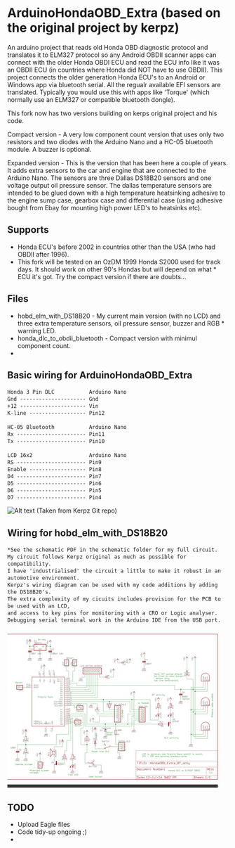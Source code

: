 ArduinoHondaOBD_Extra (based on the original project by kerpz)
===========
An arduino project that reads old Honda OBD diagnostic protocol and translates it to ELM327 protocol so any Android OBDII scanner apps can connect with the older Honda OBDI ECU and read the ECU info like it was an OBDII ECU (in countries where Honda did NOT have to use OBDII).
This project connects the older generation Honda ECU's to an Android or Windows app via bluetooth serial. All the regualr available EFI sensors are translated. Typically you would use this with apps like 'Torque' (which normally use an ELM327 or compatible bluetooth dongle). 

This fork now has two versions building on kerps original project and his code.
 
Compact version - A very low component count version that uses only two resistors and two diodes with the Arduino Nano and a HC-05 bluetooth module. A buzzer is optional.

Expanded version - This is the version that has been here a couple of years. It adds extra sensors to the car and engine that are connected to the Arduino Nano. The sensors are three Dallas DS18B20 sensors and one voltage output oil pressure sensor. The dallas temperature sensors are intended to be glued down with a high temperature heatsinking adhesive to the engine sump case, gearbox case and differential case (using adhesive bought from Ebay for mounting high power LED's to heatsinks etc).

Supports
--------
* Honda ECU's before 2002 in countries other than the USA (who had OBDII after 1996).
* This fork will be tested on an OzDM 1999 Honda S2000 used for track days. It should work on other 90's Hondas but will depend on what * ECU it's got. Try the compact version if there are doubts...


Files
-----
* hobd_elm_with_DS18B20 - My current main version (with no LCD) and three extra temperature sensors, oil pressure sensor, buzzer and RGB * warning LED.
* honda_dlc_to_obdii_bluetooth - Compact version with minimul component count. 
* 


Basic wiring for ArduinoHondaOBD_Extra
--------------------
    Honda 3 Pin DLC           Arduino Nano
    Gnd --------------------- Gnd
    +12 --------------------- Vin
    K-line ------------------ Pin12

    HC-05 Bluetooth           Arduino Nano               
    Rx ---------------------- Pin11
    Tx ---------------------- Pin10

    LCD 16x2                  Arduino Nano               
    RS ---------------------- Pin9
    Enable ------------------ Pin8
    D4 ---------------------- Pin7
    D5 ---------------------- Pin6
    D6 ---------------------- Pin5
    D7 ---------------------- Pin4

![Alt text](https://raw.github.com/kerpz/ArduinoHondaOBD/master/images/UNI_wiring.png "UNI Wiring Image")
(Taken from Kerpz Git repo)

Wiring for hobd_elm_with_DS18B20
--------------------
    *See the schematic PDF in the schematic folder for my full circuit.
    My circuit follows Kerpz original as much as possible for compatibility.
    I have 'industrialised' the circuit a little to make it robust in an automotive environment.
    Kerpz's wiring diagram can be used with my code additions by adding the DS18B20's. 
    The extra complexity of my cicuits includes provision for the PCB to be used with an LCD,
    and access to key pins for monitoring with a CRO or Logic analyser. 
    Debugging serial terminal work in the Arduino IDE from the USB port.
![alt text](images/schematic.jpg "My schematic")

TODO
-----
* Upload Eagle files
* Code tidy-up ongoing ;)
* 
